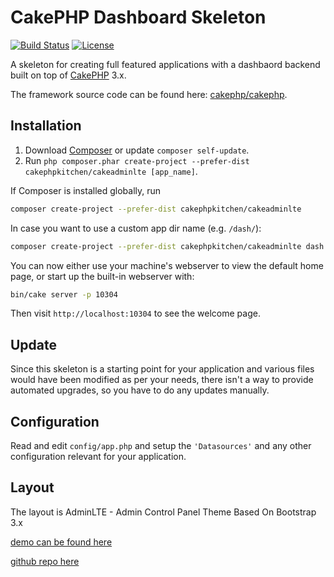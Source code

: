 # CakePHP Dashboard Skeleton

[![Build Status](https://img.shields.io/travis/cakephp/app/master.svg?style=flat-square)](https://travis-ci.org/cakephp/app)
[![License](https://img.shields.io/packagist/l/cakephp/app.svg?style=flat-square)](https://packagist.org/packages/cakephp/app)

A skeleton for creating full featured applications with a dashbaord backend built on top of [CakePHP](http://cakephp.org) 3.x.

The framework source code can be found here: [cakephp/cakephp](https://github.com/cakephp/cakephp).

## Installation

1. Download [Composer](http://getcomposer.org/doc/00-intro.md) or update `composer self-update`.
2. Run `php composer.phar create-project --prefer-dist cakephpkitchen/cakeadminlte [app_name]`.

If Composer is installed globally, run

```bash
composer create-project --prefer-dist cakephpkitchen/cakeadminlte
```

In case you want to use a custom app dir name (e.g. `/dash/`):

```bash
composer create-project --prefer-dist cakephpkitchen/cakeadminlte dash
```

You can now either use your machine's webserver to view the default home page, or start
up the built-in webserver with:

```bash
bin/cake server -p 10304
```

Then visit `http://localhost:10304` to see the welcome page.

## Update

Since this skeleton is a starting point for your application and various files
would have been modified as per your needs, there isn't a way to provide
automated upgrades, so you have to do any updates manually.

## Configuration

Read and edit `config/app.php` and setup the `'Datasources'` and any other
configuration relevant for your application.

## Layout

The layout is AdminLTE - Admin Control Panel Theme Based On Bootstrap 3.x

[demo can be found here](https://adminlte.io/themes/AdminLTE/index2.html) 

[github repo here](https://github.com/almasaeed2010/AdminLTE)
